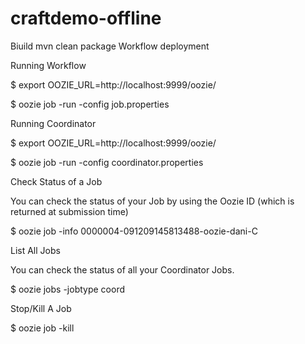 # craftdemo-offline

Biuild
mvn clean package
Workflow deployment



Running Workflow

$ export OOZIE_URL=http://localhost:9999/oozie/

$ oozie job -run -config job.properties

Running Coordinator

$ export OOZIE_URL=http://localhost:9999/oozie/

$ oozie job -run -config coordinator.properties


Check Status of a Job

You can check the status of your Job by using the Oozie ID (which is returned at submission time)

$ oozie job -info 0000004-091209145813488-oozie-dani-C



List All Jobs

You can check the status of all your Coordinator Jobs.

$ oozie jobs -jobtype coord

Stop/Kill A Job

$ oozie job -kill <oozie ID>



